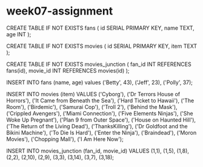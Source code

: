 # week07-assignment
CREATE TABLE IF NOT EXISTS fans (
  id SERIAL PRIMARY KEY,
  name TEXT,
  age INT
);

CREATE TABLE IF NOT EXISTS movies (
  id SERIAL PRIMARY KEY,
  item TEXT
);

CREATE TABLE IF NOT EXISTS movies_junction (
  fan_id INT REFERENCES fans(id),
  movie_id INT REFERENCES movies(id)
);

INSERT INTO fans (name, age) values
('Betty', 43),
('Jeff', 23),
('Polly', 37);

INSERT INTO movies (item) VALUES
('Cyborg'),
('Dr Terrors House of Horrors'),
('It Came from Beneath the Sea'),
('Hard Ticket to Hawaii'),
('The Room'),
('Birdemic'),
('Samurai Cop'),
('Troll 2'),
('Behind the Mask'),
('Crippled Avengers'),
('Miami Connection'),
('Five Elements Ninjas'),
('She Woke Up Pregnant'),
('Plan 9 from Outer Space'),
('House on Haunted Hill'),
('The Return of the Living Dead'),
('ThanksKilling'),
('Dr Goldfoot and the Bikini Machine'),
('To Die Is Hard'),
('Enter the Ninja'),
('Braindead'),
('Moron Movies'),
('Chopping Mall'),
('I Am Here Now');

INSERT INTO movies_junction (fan_id, movie_id) VALUES
(1,1),
(1,5),
(1,8),
(2,2),
(2,10),
(2,9),
(3,3),
(3,14),
(3,7),
(3,18);